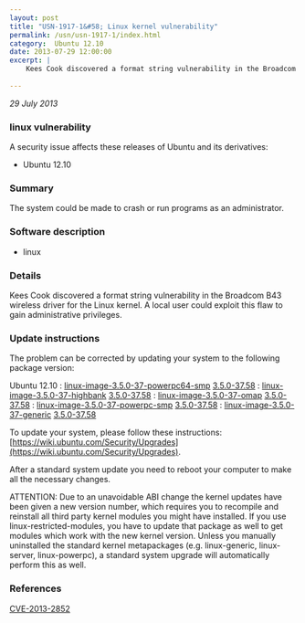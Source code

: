 ```yaml
---
layout: post
title: "USN-1917-1&#58; Linux kernel vulnerability"
permalink: /usn/usn-1917-1/index.html
category:  Ubuntu 12.10
date: 2013-07-29 12:00:00
excerpt: |
    Kees Cook discovered a format string vulnerability in the Broadcom B43 wireless driver for the Linux kernel. A local user could exploit this flaw to gain administrative privileges. 
    
--- 
```

 
 

*29 July 2013*

### linux vulnerability

A security issue affects these releases of Ubuntu and its derivatives:

* Ubuntu 12.10

### Summary

The system could be made to crash or run programs as an administrator. 

### Software description

* linux 

### Details

Kees Cook discovered a format string vulnerability in the Broadcom B43 wireless driver for the Linux kernel. A local user could exploit this flaw to gain administrative privileges. 

### Update instructions

The problem can be corrected by updating your system to the following package version:

Ubuntu 12.10
 : [linux-image-3.5.0-37-powerpc64-smp](https://launchpad.net/ubuntu/+source/linux) <span> [3.5.0-37.58](https://launchpad.net/ubuntu/+source/linux/3.5.0-37.58) </span> 
 : [linux-image-3.5.0-37-highbank](https://launchpad.net/ubuntu/+source/linux) <span> [3.5.0-37.58](https://launchpad.net/ubuntu/+source/linux/3.5.0-37.58) </span> 
 : [linux-image-3.5.0-37-omap](https://launchpad.net/ubuntu/+source/linux) <span> [3.5.0-37.58](https://launchpad.net/ubuntu/+source/linux/3.5.0-37.58) </span> 
 : [linux-image-3.5.0-37-powerpc-smp](https://launchpad.net/ubuntu/+source/linux) <span> [3.5.0-37.58](https://launchpad.net/ubuntu/+source/linux/3.5.0-37.58) </span> 
 : [linux-image-3.5.0-37-generic](https://launchpad.net/ubuntu/+source/linux) <span> [3.5.0-37.58](https://launchpad.net/ubuntu/+source/linux/3.5.0-37.58) </span> 

To update your system, please follow these instructions: [https://wiki.ubuntu.com/Security/Upgrades](https://wiki.ubuntu.com/Security/Upgrades).

After a standard system update you need to reboot your computer to make all the necessary changes.

ATTENTION: Due to an unavoidable ABI change the kernel updates have been given a new version number, which requires you to recompile and reinstall all third party kernel modules you might have installed. If you use linux-restricted-modules, you have to update that package as well to get modules which work with the new kernel version. Unless you manually uninstalled the standard kernel metapackages (e.g. linux-generic, linux-server, linux-powerpc), a standard system upgrade will automatically perform this as well. 

### References

 
 [CVE-2013-2852](http://people.ubuntu.com/~ubuntu-security/cve/CVE-2013-2852)
 

